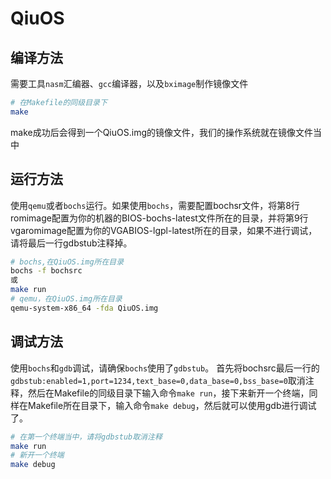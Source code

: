 # QiuOS

## 编译方法
需要工具`nasm`汇编器、`gcc`编译器，以及`bximage`制作镜像文件
```bash
# 在Makefile的同级目录下
make
```
make成功后会得到一个QiuOS.img的镜像文件，我们的操作系统就在镜像文件当中
## 运行方法
使用`qemu`或者`bochs`运行。如果使用`bochs`，需要配置bochsr文件，将第8行romimage配置为你的机器的BIOS-bochs-latest文件所在的目录，并将第9行vgaromimage配置为你的VGABIOS-lgpl-latest所在的目录，如果不进行调试，请将最后一行gdbstub注释掉。
```bash
# bochs,在QiuOS.img所在目录
bochs -f bochsrc
或
make run
# qemu，在QiuOS.img所在目录
qemu-system-x86_64 -fda QiuOS.img
```
## 调试方法
使用`bochs`和`gdb`调试，请确保`bochs`使用了`gdbstub`。
首先将bochsrc最后一行的`gdbstub:enabled=1,port=1234,text_base=0,data_base=0,bss_base=0`取消注释，然后在Makefile的同级目录下输入命令`make run`，接下来新开一个终端，同样在Makefile所在目录下，输入命令`make debug`，然后就可以使用gdb进行调试了。
```bash
# 在第一个终端当中，请将gdbstub取消注释
make run
# 新开一个终端
make debug
```
